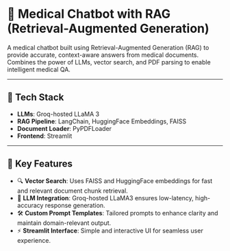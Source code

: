 # 🏥 Medical Chatbot with RAG (Retrieval-Augmented Generation)

A medical chatbot built using Retrieval-Augmented Generation (RAG) to provide accurate, context-aware answers from medical documents. Combines the power of LLMs, vector search, and PDF parsing to enable intelligent medical QA.

---

## 🔧 Tech Stack

- **LLMs**: Groq-hosted LLaMA 3
- **RAG Pipeline**: LangChain, HuggingFace Embeddings, FAISS
- **Document Loader**: PyPDFLoader
- **Frontend**: Streamlit

---

## 📌 Key Features

- 🔍 **Vector Search**: Uses FAISS and HuggingFace embeddings for fast and relevant document chunk retrieval.
- 🧠 **LLM Integration**: Groq-hosted LLaMA3 ensures low-latency, high-accuracy response generation.
- 🛠️ **Custom Prompt Templates**: Tailored prompts to enhance clarity and maintain domain-relevant output.
- ⚡ **Streamlit Interface**: Simple and interactive UI for seamless user experience.

